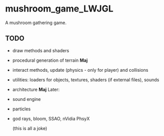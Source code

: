 # mushroom_game_LWJGL
A mushroom gathering game. 

## TODO
- draw methods and shaders
- procedural generation of terrain **Maj**
- interact methods, update (physics - only for player) and collisions
- utilities: loaders for objects, textures, shaders (if external files), sounds
- architecture **Maj**
Later:
- sound engine
- particles
- god rays, bloom, SSAO, nVidia PhsyX 

  (this is all a joke)
